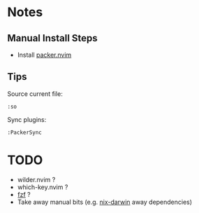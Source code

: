 # Notes

## Manual Install Steps

+ Install [packer.nvim](https://github.com/wbthomason/packer.nvim)

## Tips

Source current file:
```
:so
```

Sync plugins:
```
:PackerSync
```

# TODO

+ wilder.nvim ?
+ which-key.nvim ?
+ [fzf](https://github.com/junegunn/fzf.vim) ?
+ Take away manual bits (e.g. [nix-darwin](https://github.com/LnL7/nix-darwin) away dependencies)


